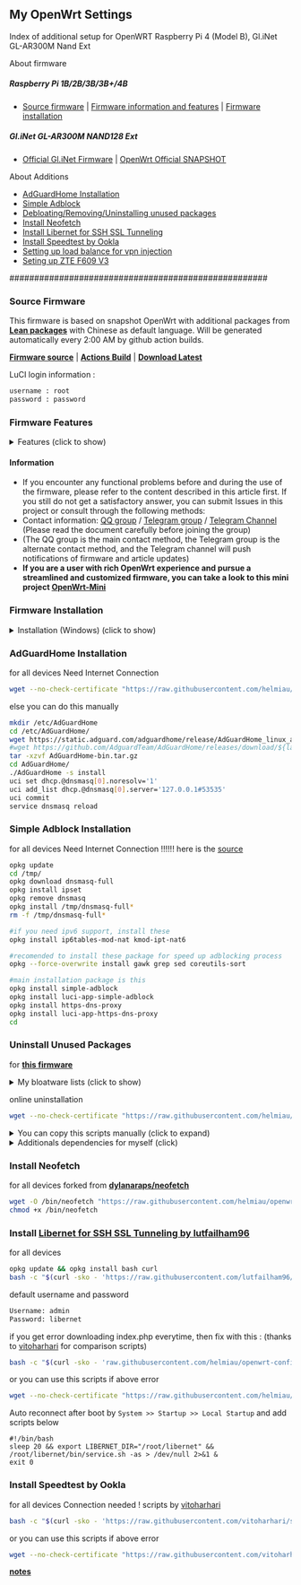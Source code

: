 ## My OpenWrt Settings
Index of additional setup for OpenWRT Raspberry Pi 4 (Model B), Gl.iNet GL-AR300M Nand Ext

About firmware
##### Raspberry Pi 1B/2B/3B/3B+/4B
- [Source firmware](https://github.com/helmiau/openwrt-config/blob/main/README.md#source-firmware)  |  [Firmware information and features](https://github.com/helmiau/openwrt-config/blob/main/README.md#firmware-features) | [Firmware installation](https://github.com/helmiau/openwrt-config/blob/main/README.md#firmware-installation)
##### Gl.iNet GL-AR300M NAND128 Ext
- [Official Gl.iNet Firmware](https://dl.gl-inet.com/firmware/ar300m/nand/)  |  [OpenWrt Official SNAPSHOT](https://downloads.openwrt.org/snapshots/targets/ath79/nand/)

About Additions
- [AdGuardHome Installation](https://github.com/helmiau/openwrt-config/blob/main/README.md#adguardhome-installation)
- [Simple Adblock](https://github.com/helmiau/openwrt-config/blob/main/README.md#simple-adblock-installation)
- [Debloating/Removing/Uninstalling unused packages](https://github.com/helmiau/openwrt-config/blob/main/README.md#uninstall-unused-packages)
- [Install Neofetch](https://github.com/helmiau/openwrt-config/blob/main/README.md#install-neofetch)
- [Install Libernet for SSH SSL Tunneling](https://github.com/helmiau/openwrt-config/blob/main/README.md#install-libernet-for-ssh-ssl-tunneling-by-lutfailham96)
- [Install Speedtest by Ookla](https://github.com/helmiau/openwrt-config/blob/main/README.md#install-speedtest-by-ookla)
- [Setting up load balance for vpn injection](https://github.com/helmiau/openwrt-config/blob/main/loadbalance-setting.md#setting-up-load-balance-with-mwan3-for-all-devices)
- [Seting up ZTE F609 V3](https://github.com/helmiau/openwrt-config/blob/main/zte-f609-v3-conf/setting-zte-f609-v3.md#setting-zte-f609-v3-build-jun-2020)

####################################################

### Source Firmware
This firmware is based on snapshot OpenWrt with additional packages from [**Lean packages**](https://github.com/coolsnowwolf/lede) with Chinese as default language. Will be generated automatically every 2:00 AM by github action builds.

[**Firmware source**](https://github.com/SuLingGG/OpenWrt-Rpi)  |  [**Actions Build**](https://github.com/SuLingGG/OpenWrt-Rpi/actions/workflows/build-rpi4-lean-openwrt.yml?query=is%3Asuccess)  |  [**Download Latest**](https://openwrt.cc/releases/targets/bcm27xx/bcm2711)

LuCI login information :
```sh
username : root
password : password
```

### Firmware Features

<details><summary>Features (click to show)</summary>
<p>

- Contains rich OpenWrt original LuCI plug-ins and community LuCI plug-ins
- Integrate most wired, wireless, 3G/4G network card drivers, no need to install additional
- Pre-install the latest version of Clash core and oh-my-zsh to minimize configuration costs
- Pre-install all kmod ipk software packages in the firmware, pre-configure the local opkg software source, keep away from kmod conflicts
- More comprehensive IPV6 support, the firmware built-in IPV6 CLI configuration tool, you can quickly install/uninstall/configure IPV6
- Pull the latest OpenWrt source code and community plug-in source code at 2:00 am every day to compile and provide split downloads to ensure that you always get the latest experience
- Provide packages-server (including WEB server package archive), which can quickly establish LAN software source under Windows
- For advanced users, provide OpenWrt Image Builder, OpenWrt SDK, OpenWrt Tool Chain, and dl archive files
Contains scientific Internet tools:
- The firmware supports the following scientific Internet tools: ①ShadowSocksR Plus+ ②Passwall ③OpenClash
- Among them, ShadowSocksR Plus+ in Offical version firmware is transplanted from Lean version source code.
- Both now support SS/SSR/V2ray/Trojan/Socks5 protocol, support Kcptun, support Netflix streaming, support link/subscription import node, Socks5 server, access control, automatic switching of failed nodes. Among them, Passwall additionally supports Brook and V2ray diversion.
- For OpenClash, the latest version of Clash core (clash/clash_tun/clash_game) has been pre-installed in the firmware, and it can be used out of the box without additional download.
- Support ad blocking AdGuard Home
```sh
Note: The advertisement blocking effect at the router level is not good. If you are very sensitive to advertisements, it is recommended to use the browser plug-in-level advertisement blocking plugin. In addition, ad blocking tools may severely affect internet speed.
```
- Support to unlock NetEase Cloud gray songs:
- Contains three schemes of Golang/Nodejs/cloud unlocking.
- Support Jingdong sign-in service, you can get 20+ golden beans/day unattended.
- Support Docker container arm and aarch64 (arm64) architecture images. Before pulling the image, please confirm that the image has the above architecture version and use the corresponding architecture tag to pull it.
- Support AirPlay2 and PCHiFi digital turntable remote control function, you can push music to the Raspberry Pi to play and control through the AirPlay feature.
- Support Samba/CIFSD/FTP/SFTP file transfer, support mounting Samba/NFS file system to local, support Syncthing and VerySync synchronization, support Rclone to mount network disk files to local.
- Support disk management, you can create/remove partitions and create Raid arrays with one click.
- Support file assistant / file browser (Filemanager) / Kodexplorer (Kodexplorer), can manage the files in OpenWrt online.
- Support Aria2 and Transmission download tools, you can download http/https/BT seeds/magnet links to Raspberry Pi.
- Support SSR server (libv/python), V2ray server, Brook server, Trojan server, PPTP VPN server, IPSec VPN server, OpenVPN server, N2N v2 VPN, ZeroTier, support OpenVPN client, PPTP/L2TP client, OpenConnect client, WireGuard VPN.
- Support DDNS (support Dnspod and Alibaba Cloud DDNS), SmartDNS, ARP binding.
- Support Frpc/NPS intranet penetration and Frps server.
- Support WeChat push (Server sauce), USB print server, KMS server, Wake-on-LAN, Thunderbird, Tianyi Family Cloud/Cloud Disk to speed up.
- Support SQM Qos, Socat, support udpspeeder and udp2raw acceleration, support SFE acceleration, bridge acceleration, IPV6 acceleration, FULLCONE NAT acceleration, BBR acceleration.
- Support multi-line multi-dial, load balancing, MWAN3 shunt assistant.

</p>
</details>

#### Information
- If you encounter any functional problems before and during the use of the firmware, please refer to the content described in this article first. If you still do not get a satisfactory answer, you can submit Issues in this project or consult through the following methods:
- Contact information: [QQ group](https://jq.qq.com/?_wv=1027&k=5RkQisS) / [Telegram group](https://t.me/joinchat/Fc-MpxcaH3mEPA4yOMtJPQ) / [Telegram Channel](https://t.me/beautifulapps) (Please read the document carefully before joining the group)
- (The QQ group is the main contact method, the Telegram group is the alternate contact method, and the Telegram channel will push notifications of firmware and article updates)
- **If you are a user with rich OpenWrt experience and pursue a streamlined and customized firmware, you can take a look to this mini project [OpenWrt-Mini](https://github.com/SuLingGG/OpenWrt-Mini)**

### Firmware Installation

<details><summary>Installation (Windows) (click to show)</summary>
<p>

- Download firmware which contain **sysupgrade** or **factory** words 
- Download [Rufus](https://github.com/pbatard/rufus/releases/download/v3.13/rufus-3.13p.exe)
- Insert SdCard
- Open Rufus
- Select disk (sdcard)
- Drag and drop downloaded firmware to Rufus window
- Start

</p>
</details>

### AdGuardHome Installation
for all devices
Need Internet Connection
```sh
wget --no-check-certificate "https://raw.githubusercontent.com/helmiau/openwrt-config/main/adguardhome-install.sh" -P /root/ && cd /root && chmod 777 adguardhome-install.sh && bash adguardhome-install.sh
```
else you can do this manually
````sh
mkdir /etc/AdGuardHome
cd /etc/AdGuardHome/
wget https://static.adguard.com/adguardhome/release/AdGuardHome_linux_arm.tar.gz -O AdGuardHome-bin.tar.gz
#wget https://github.com/AdguardTeam/AdGuardHome/releases/download/${latest_ver}/AdGuardHome_linux_${Arch}.tar.gz -O AdGuardHome-bin.tar.gz
tar -xzvf AdGuardHome-bin.tar.gz
cd AdGuardHome/
./AdGuardHome -s install
uci set dhcp.@dnsmasq[0].noresolv='1'
uci add_list dhcp.@dnsmasq[0].server='127.0.0.1#53535'
uci commit
service dnsmasq reload
````

### Simple Adblock Installation
for all devices
Need Internet Connection !!!!!! here is the [source](https://docs.openwrt.melmac.net/simple-adblock/)
```sh
opkg update
cd /tmp/
opkg download dnsmasq-full
opkg install ipset
opkg remove dnsmasq
opkg install /tmp/dnsmasq-full*
rm -f /tmp/dnsmasq-full*

#if you need ipv6 support, install these
opkg install ip6tables-mod-nat kmod-ipt-nat6

#recomended to install these package for speed up adblocking process
opkg --force-overwrite install gawk grep sed coreutils-sort

#main installation package is this
opkg install simple-adblock
opkg install luci-app-simple-adblock
opkg install https-dns-proxy
opkg install luci-app-https-dns-proxy
cd
```

### Uninstall Unused Packages
for [**this firmware**](https://github.com/SuLingGG/OpenWrt-Rpi/actions/workflows/build-rpi4-lean-openwrt.yml?query=is%3Asuccess)
<details><summary>My bloatware lists (click to show)</summary>
<p>
  
```sh
All languages
luci-app-jd-dailybonus
luci-app-serverchan
luci-app-wifischedule
luci-app-uugamebooster
luci-app-mentohust
luci-app-unblockmusic
luci-app-familycloud
luci-app-frpc
luci-app-frps
luci-app-baidupcs-web
luci-app-filebrowser
luci-app-kodexplorer 
luci-app-ps3netsrv 
luci-app-amule 
luci-app-syncthing 
luci-app-nft-qos 
vsftpd-alt
luci-app-nfs 
luci-app-gowebdav 
luci-app-minidlna 
luci-app-mjpg-streamer 
luci-app-music-remote-center 
luci-app-syncdial 
luci-app-flowoffload 
luci-app-netdata 
luci-app-smartdns 
luci-app-accesscontrol 
luci-app-xlnetacc 
luci-app-shairplay 
luci-app-rclone 
luci-app-socat 
luci-app-udpxy 
luci-app-watchcat 
luci-app-nps
luci-app-zerotier 
luci-app-sqm 
luci-app-tinyproxy 
luci-app-haproxy-tcp 
luci-app-wol 
luci-app-transmission 
luci-app-fileassistant 
luci-app-filetransfer 
luci-app-ssr-mudb-server 
luci-app-guest-wifi 
luci-app-v2ray-server 
luci-app-vsftpd 
luci-app-adguardhome
luci-app-ddns
```

</p>
</details>

online uninstallation
```sh
wget --no-check-certificate "https://raw.githubusercontent.com/helmiau/openwrt-config/main/uninstall-unused-packages.sh" -P /root/ && cd /root && chmod 777 uninstall-unused-packages.sh && bash uninstall-unused-packages.sh
```
<details><summary>You can copy this scripts manually (click to expand)</summary>
<p>
  
`````sh
#!/bin/sh
#remove languages
opkg remove --force-removal-of-dependent-packages luci-i18n-*
#remove luci-app-xxxxx
opkg remove --force-removal-of-dependent-packages luci-app-jd-dailybonus
opkg remove --force-removal-of-dependent-packages luci-app-serverchan
opkg remove --force-removal-of-dependent-packages luci-app-wifischedule
opkg remove --force-removal-of-dependent-packages luci-app-uugamebooster
opkg remove --force-removal-of-dependent-packages luci-app-mentohust
opkg remove --force-removal-of-dependent-packages luci-app-unblockmusic
opkg remove --force-removal-of-dependent-packages luci-app-familycloud
opkg remove --force-removal-of-dependent-packages luci-app-frpc
opkg remove --force-removal-of-dependent-packages luci-app-frps
opkg remove --force-removal-of-dependent-packages luci-app-baidupcs-web
opkg remove --force-removal-of-dependent-packages luci-app-filebrowser
opkg remove --force-removal-of-dependent-packages luci-app-kodexplorer
opkg remove --force-removal-of-dependent-packages luci-app-ps3netsrv
opkg remove --force-removal-of-dependent-packages luci-app-amule
opkg remove --force-removal-of-dependent-packages luci-app-syncthing
opkg remove --force-removal-of-dependent-packages luci-app-nft-qos
opkg remove --force-removal-of-dependent-packages vsftpd-alt
opkg remove --force-removal-of-dependent-packages luci-app-nfs
opkg remove --force-removal-of-dependent-packages luci-app-gowebdav
opkg remove --force-removal-of-dependent-packages luci-app-minidlna
opkg remove --force-removal-of-dependent-packages luci-app-mjpg-streamer
opkg remove --force-removal-of-dependent-packages luci-app-music-remote-center
opkg remove --force-removal-of-dependent-packages luci-app-syncdial
opkg remove --force-removal-of-dependent-packages luci-app-flowoffload
opkg remove --force-removal-of-dependent-packages luci-app-netdata
opkg remove --force-removal-of-dependent-packages luci-app-smartdns
opkg remove --force-removal-of-dependent-packages luci-app-accesscontrol
opkg remove --force-removal-of-dependent-packages luci-app-xlnetacc
opkg remove --force-removal-of-dependent-packages luci-app-shairplay
opkg remove --force-removal-of-dependent-packages luci-app-rclone
opkg remove --force-removal-of-dependent-packages luci-app-socat
opkg remove --force-removal-of-dependent-packages luci-app-udpxy
opkg remove --force-removal-of-dependent-packages luci-app-watchcat
opkg remove --force-removal-of-dependent-packages luci-app-nps
opkg remove --force-removal-of-dependent-packages luci-app-zerotier
opkg remove --force-removal-of-dependent-packages luci-app-sqm
opkg remove --force-removal-of-dependent-packages luci-app-tinyproxy
opkg remove --force-removal-of-dependent-packages luci-app-haproxy-tcp
opkg remove --force-removal-of-dependent-packages luci-app-wol
opkg remove --force-removal-of-dependent-packages luci-app-transmission
opkg remove --force-removal-of-dependent-packages luci-app-fileassistant
opkg remove --force-removal-of-dependent-packages luci-app-filetransfer
opkg remove --force-removal-of-dependent-packages luci-app-ssr-mudb-server
opkg remove --force-removal-of-dependent-packages luci-app-guest-wifi
opkg remove --force-removal-of-dependent-packages luci-app-v2ray-server
opkg remove --force-removal-of-dependent-packages luci-app-vsftpd
opkg remove --force-removal-of-dependent-packages luci-app-ddns
opkg remove --force-removal-of-dependent-packages luci-app-mwan3helper
opkg remove --force-removal-of-dependent-packages luci-app-adguardhome 
#remove debs and libs
opkg remove --force-removal-of-dependent-packages amule
opkg remove --force-removal-of-dependent-packages wifischedule
opkg remove --force-removal-of-dependent-packages UnblockNeteaseMusic
opkg remove --force-removal-of-dependent-packages UnblockNeteaseMusicGo
opkg remove --force-removal-of-dependent-packages frpc
opkg remove --force-removal-of-dependent-packages frps
opkg remove --force-removal-of-dependent-packages baidupcs-web
opkg remove --force-removal-of-dependent-packages ps3netsrv
opkg remove --force-removal-of-dependent-packages syncthing
opkg remove --force-removal-of-dependent-packages nft-qos
opkg remove --force-removal-of-dependent-packages nfs-kernel-server
opkg remove --force-removal-of-dependent-packages nfs-kernel-server-utils
opkg remove --force-removal-of-dependent-packages nfs-utils
opkg remove --force-removal-of-dependent-packages nfs-utils-libs
opkg remove --force-removal-of-dependent-packages gowebdav
opkg remove --force-removal-of-dependent-packages forked-daapd
opkg remove --force-removal-of-dependent-packages minidlna
opkg remove --force-removal-of-dependent-packages mjpg-streamer
opkg remove --force-removal-of-dependent-packages netdata
opkg remove --force-removal-of-dependent-packages smartdns
opkg remove --force-removal-of-dependent-packages shairplay
opkg remove --force-removal-of-dependent-packages shairport-sync-openssl
opkg remove --force-removal-of-dependent-packages rclone
opkg remove --force-removal-of-dependent-packages rclone-ng
opkg remove --force-removal-of-dependent-packages rclone-webui-react
opkg remove --force-removal-of-dependent-packages socat
opkg remove --force-removal-of-dependent-packages udpxy
opkg remove --force-removal-of-dependent-packages watchcat
opkg remove --force-removal-of-dependent-packages etherwake
opkg remove --force-removal-of-dependent-packages zerotier
opkg remove --force-removal-of-dependent-packages sqm-scripts
opkg remove --force-removal-of-dependent-packages tinyproxy
opkg remove --force-removal-of-dependent-packages haproxy
opkg remove --force-removal-of-dependent-packages wol
opkg remove --force-removal-of-dependent-packages transmission-daemon-openssl
opkg remove --force-removal-of-dependent-packages transmission-web-control
opkg remove --force-removal-of-dependent-packages ddns-*
opkg remove --force-removal-of-dependent-packages adguardhome
#reboot
reboot

`````

</p>
</details>

<details><summary>Additionals dependencies for myself (click)</summary>
<p>
  
  INTERNET CONNECTION IS NEEDED !!!!!!!
  
```sh
#simple adblock
opkg --force-overwrite install git gawk grep sed coreutils-sort ip6tables-mod-nat kmod-ipt-nat6 simple-adblock luci-app-simple-adblock https-dns-proxy luci-app-https-dns-proxy
#libernet
mkdir -p ~/Downloads && cd ~/Downloads
git clone git://github.com/lutfailham96/libernet.git
cd libernet && bash install.sh
wget --no-check-certificate "https://raw.githubusercontent.com/helmiau/openwrt-config/main/fix-xderm-libernet-gui" -P /root/ && chmod 777 /root/fix-xderm-libernet-gui && cd /root && bash fix-xderm-libernet-gui
#neofetch
wget -O /bin/neofetch "https://raw.githubusercontent.com/helmiau/openwrt-config/main/neopet"
chmod +x /bin/neofetch
#speedtest
wget --no-check-certificate "https://raw.githubusercontent.com/vitoharhari/speedtest/main/install-speedtest" -P /root/ && chmod 777 /root/install-speedtest && cd /root && bash install-speedtest
#update debs
opkg update
opkg --force-overwrite install git gawk grep sed coreutils-sort ip6tables-mod-nat kmod-ipt-nat6
```

</p>
</details>

### Install Neofetch
for all devices
forked from [**dylanaraps/neofetch**](https://github.com/dylanaraps/neofetch) 
```sh
wget -O /bin/neofetch "https://raw.githubusercontent.com/helmiau/openwrt-config/main/neopet"
chmod +x /bin/neofetch
```

### Install [**Libernet for SSH SSL Tunneling by lutfailham96**](https://github.com/lutfailham96/libernet)
for all devices
```sh
opkg update && opkg install bash curl
bash -c "$(curl -sko - 'https://raw.githubusercontent.com/lutfailham96/libernet/main/install.sh')"

```

default username and password
```sh
Username: admin
Password: libernet
```


if you get error downloading index.php everytime, then fix with this : (thanks to [vitoharhari](https://github.com/vitoharhari/xderm-mini-gui) for comparison scripts)
```sh
bash -c "$(curl -sko - 'raw.githubusercontent.com/helmiau/openwrt-config/main/fix-xderm-libernet-gui')"

```

or you can use this scripts if above error
```sh
wget --no-check-certificate "https://raw.githubusercontent.com/helmiau/openwrt-config/main/fix-xderm-libernet-gui" -P /root/ && chmod 777 /root/fix-xderm-libernet-gui && cd /root && bash fix-xderm-libernet-gui

```

Auto reconnect after boot by ```System >> Startup >> Local Startup``` and add scripts below
````
#!/bin/bash
sleep 20 && export LIBERNET_DIR="/root/libernet" && /root/libernet/bin/service.sh -as > /dev/null 2>&1 &
exit 0
````

### Install Speedtest by Ookla
for all devices
Connection needed ! scripts by [vitoharhari](https://github.com/vitoharhari/speedtest)
```sh
bash -c "$(curl -sko - 'https://raw.githubusercontent.com/vitoharhari/speedtest/main/install-speedtest')"

```


or you can use this scripts if above error
```sh
wget --no-check-certificate "https://raw.githubusercontent.com/vitoharhari/speedtest/main/install-speedtest" -P /root/ && chmod 777 /root/install-speedtest && cd /root && bash install-speedtest

```

[**notes**](links)
